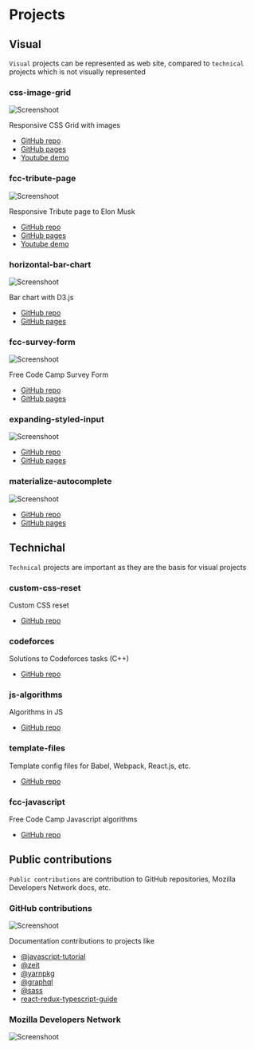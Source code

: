 # Projects


## Visual

`Visual` projects can be represented as web site, compared to `technical` projects which is not visually represented

### css-image-grid

![Screenshoot](img/css-grid.png)

Responsive CSS Grid with images

- [GitHub repo](https://github.com/kvoncode/css-image-grid)
- [GitHub pages](https://kvoncode.github.io/css-image-grid/)
- [Youtube demo](https://youtu.be/xdxTXP1x_Uo)

### fcc-tribute-page

![Screenshoot](img/elon.png)


Responsive Tribute page to Elon Musk

- [GitHub repo](https://github.com/kvoncode/fcc-tribute-page)
- [GitHub pages](https://kvoncode.github.io/fcc-tribute-page/)
- [Youtube demo](https://youtu.be/8j7-l2hCNR8)

### horizontal-bar-chart

![Screenshoot](img/bar-chart.png)


Bar chart with D3.js

- [GitHub repo](https://github.com/kvoncode/horizontal-bar-chart)
- [GitHub pages](https://kvoncode.github.io/horizontal-bar-chart/)

### fcc-survey-form

![Screenshoot](img/form.png)


Free Code Camp Survey Form

- [GitHub repo](https://github.com/kvoncode/fcc-survey-form)
- [GitHub pages](https://kvoncode.github.io/fcc-survey-form/)

### expanding-styled-input

![Screenshoot](img/expand.png)


- [GitHub repo](https://github.com/kvoncode/expanding-styled-input)
- [GitHub pages](https://kvoncode.github.io/expanding-styled-input/)

### materialize-autocomplete


![Screenshoot](img/materialize.png)


- [GitHub repo](https://github.com/kvoncode/materialize-autocomplete)
- [GitHub pages](https://kvoncode.github.io/materialize-autocomplete/)

## Technichal

`Technical` projects are important as they are the basis for visual projects

### custom-css-reset

Custom CSS reset

- [GitHub repo](https://github.com/kvoncode/custom-css-reset)

### codeforces

Solutions to Codeforces tasks (C++)

- [GitHub repo](https://github.com/kvoncode/codeforces)

### js-algorithms

Algorithms in JS

- [GitHub repo](https://github.com/kvoncode/js-algorithms)

### template-files

Template config files for Babel, Webpack, React.js, etc.

- [GitHub repo](https://github.com/kvoncode/template-files)

### fcc-javascript

Free Code Camp Javascript algorithms

- [GitHub repo](https://github.com/kvoncode/fcc-javascript)





## Public contributions

`Public contributions` are contribution to GitHub repositories, Mozilla Developers Network docs, etc. 

### GitHub contributions

![Screenshoot](img/github-contribution.png)

Documentation contributions to projects like

- [@javascript-tutorial](https://javascript.info/)
- [@zeit](https://github.com/kvoncode?tab=overview&org=zeit)
- [@yarnpkg](https://yarnpkg.com/)
- [@graphql](https://graphql.org/)
- [@sass](https://sass-lang.com/)
- [react-redux-typescript-guide](https://github.com/piotrwitek/react-redux-typescript-guide)

### Mozilla Developers Network

![Screenshoot](img/mdn.png)
